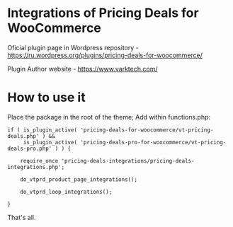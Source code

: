 # Integrations of Pricing Deals for WooCommerce
Oficial plugin page in Wordpress repository - https://ru.wordpress.org/plugins/pricing-deals-for-woocommerce/

Plugin Author website - https://www.varktech.com/

# How to use it
Place the package in the root of the theme;
Add within functions.php:
```
if ( is_plugin_active( 'pricing-deals-for-woocommerce/vt-pricing-deals.php' ) &&
     is_plugin_active( 'pricing-deals-pro-for-woocommerce/vt-pricing-deals-pro.php' ) ) {

	require_once 'pricing-deals-integrations/pricing-deals-integrations.php';

	do_vtprd_product_page_integrations();

	do_vtprd_loop_integrations();

}
```
That's all.